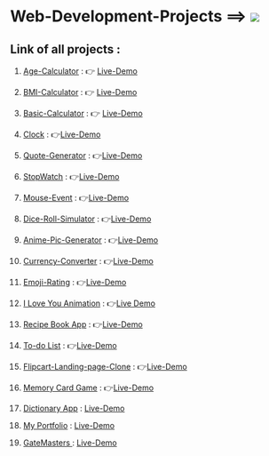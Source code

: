 # Web-Development-Projects ==>          <a href="https://hits.seeyoufarm.com"><img src="https://hits.seeyoufarm.com/api/count/incr/badge.svg?url=https%3A%2F%2Fgithub.com%2FShubham-Bhoite%2FWeb-Development-Project-For-Beginners&count_bg=%2379C83D&title_bg=%23555555&icon=&icon_color=%23E7E7E7&title=hits&edge_flat=false"/></a>

##   Link of all projects :


1) [Age-Calculator](https://github.com/Shubham-Bhoite/Web-Development-Project/tree/main/Age-Calculator) :  👉 [Live-Demo](https://person-age-calculator.netlify.app/)

2) [BMI-Calculator](https://github.com/Shubham-Bhoite/Web-Development-Project/tree/main/BMI-Calculator) :  👉 [Live-Demo](https://quetelet-index-calculator.netlify.app/)

3) [Basic-Calculator](https://github.com/Shubham-Bhoite/Web-Development-Project/tree/main/Basic-Calculator) : 👉 [Live-Demo](https://finance-machine.netlify.app/)

4) [Clock](https://github.com/Shubham-Bhoite/Web-Development-Project/tree/main/Clock)  : 👉[Live-Demo](https://live-wallclock.netlify.app/)

5) [Quote-Generator](https://github.com/Shubham-Bhoite/Web-Development-Project/tree/main/Quote-Generator)  : 👉[Live-Demo](https://ordered-quote-generator.netlify.app/)

6) [StopWatch](https://github.com/Shubham-Bhoite/Web-Development-Project/tree/main/Quote-Generator/Stopwatch)  :
👉[Live-Demo](https://stop-watchtimer.netlify.app/)

7) [Mouse-Event](https://github.com/Shubham-Bhoite/Web-Development-Project/tree/main/Mouse-Event)   :
👉[Live-Demo](https://event-mouse.netlify.app/)

8) [Dice-Roll-Simulator](https://github.com/Shubham-Bhoite/Web-Development-Project-For-Beginners/tree/main/Dice-Roll-Simulator) :
👉[Live-Demo](https://dice-roll-simulator.netlify.app/)

9) [Anime-Pic-Generator](https://github.com/Shubham-Bhoite/Web-Development-Project-For-Beginners/tree/main/Anime-Pic-Generator) : 
👉[Live-Demo](https://anime-pics.netlify.app/)

10) [Currency-Converter](https://github.com/Shubham-Bhoite/Web-Development-Project-For-Beginners/tree/main/Currency-Converter) :
👉[Live-Demo](https://currency-converting-web.netlify.app/)

11) [Emoji-Rating](https://github.com/Shubham-Bhoite/Web-Development-Project-For-Beginners/tree/main/Emoji-Rating) :
👉[Live-Demo](https://emotion-rating.netlify.app/)

12) [I Love You Animation](https://github.com/Shubham-Bhoite/Web-Development-Project-For-Beginners/tree/main/I%20Love%20You%20Animation) :
👉[Live Demo](https://i-love-you-animation.netlify.app/)

13) [Recipe Book App](https://github.com/Shubham-Bhoite/Web-Development-Project-For-Beginners/tree/main/Recipe-Book-App) :
👉[Live-Demo](https://recipe-booking-app.netlify.app/)

14) [To-do List](https://github.com/Shubham-Bhoite/OIBGRIP/tree/main/To-Do-App) :
👉[Live-Demo](https://shubham-bhoite-to-do-app.netlify.app/)

15) [Flipcart-Landing-page-Clone](https://github.com/Shubham-Bhoite/Flipkart-Landing-page-Clone/tree/main/Flipcart-Landing-page-Clone) :
👉[Live-Demo](https://flip-landing-page-clone.netlify.app/)

16) [Memory Card Game](https://github.com/Shubham-Bhoite/Memory-Card-Game) :
👉[Live-Demo](https://onlinematching-game.netlify.app/)

17) [Dictionary App](https://github.com/Shubham-Bhoite/Dictionary-App) :
[Live-Demo](https://dictionary-app-online.netlify.app/)

18) [My Portfolio](https://github.com/Shubham-Bhoite/My-Portfolio) : 
[Live-Demo](https://portfolio-shubhu.netlify.app/)

19) [GateMasters ](https://github.com/Shubham-Bhoite/GateMasters) :
[Live-Demo](https://www.gatemasters.tech/)

